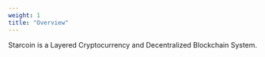 ```yaml
---
weight: 1
title: "Overview"
---
```


Starcoin is a Layered Cryptocurrency and Decentralized Blockchain System.
<!--more-->


